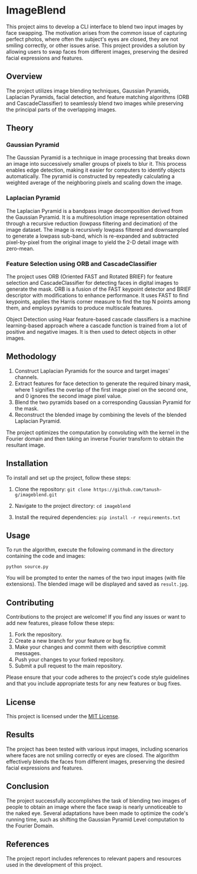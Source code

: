 # ImageBlend

This project aims to develop a CLI interface to blend two input images by face swapping. The motivation arises from the common issue of capturing perfect photos, where often the subject's eyes are closed, they are not smiling correctly, or other issues arise. This project provides a solution by allowing users to swap faces from different images, preserving the desired facial expressions and features.

## Overview

The project utilizes image blending techniques, Gaussian Pyramids, Laplacian Pyramids, facial detection, and feature matching algorithms (ORB and CascadeClassifier) to seamlessly blend two images while preserving the principal parts of the overlapping images.

## Theory

### Gaussian Pyramid

The Gaussian Pyramid is a technique in image processing that breaks down an image into successively smaller groups of pixels to blur it. This process enables edge detection, making it easier for computers to identify objects automatically. The pyramid is constructed by repeatedly calculating a weighted average of the neighboring pixels and scaling down the image.

### Laplacian Pyramid

The Laplacian Pyramid is a bandpass image decomposition derived from the Gaussian Pyramid. It is a multiresolution image representation obtained through a recursive reduction (lowpass filtering and decimation) of the image dataset. The image is recursively lowpass filtered and downsampled to generate a lowpass sub-band, which is re-expanded and subtracted pixel-by-pixel from the original image to yield the 2-D detail image with zero-mean.

### Feature Selection using ORB and CascadeClassifier

The project uses ORB (Oriented FAST and Rotated BRIEF) for feature selection and CascadeClassifier for detecting faces in digital images to generate the mask. ORB is a fusion of the FAST keypoint detector and BRIEF descriptor with modifications to enhance performance. It uses FAST to find keypoints, applies the Harris corner measure to find the top N points among them, and employs pyramids to produce multiscale features.

Object Detection using Haar feature-based cascade classifiers is a machine learning-based approach where a cascade function is trained from a lot of positive and negative images. It is then used to detect objects in other images.

## Methodology

1. Construct Laplacian Pyramids for the source and target images' channels.
2. Extract features for face detection to generate the required binary mask, where 1 signifies the overlap of the first image pixel on the second one, and 0 ignores the second image pixel value.
3. Blend the two pyramids based on a corresponding Gaussian Pyramid for the mask.
4. Reconstruct the blended image by combining the levels of the blended Laplacian Pyramid.

The project optimizes the computation by convoluting with the kernel in the Fourier domain and then taking an inverse Fourier transform to obtain the resultant image.

## Installation

To install and set up the project, follow these steps:

1. Clone the repository: `git clone https://github.com/tanush-g/imageblend.git`

2. Navigate to the project directory: `cd imageblend`

3. Install the required dependencies: `pip install -r requirements.txt`

## Usage

To run the algorithm, execute the following command in the directory containing the code and images:

`python source.py`

You will be prompted to enter the names of the two input images (with file extensions). The blended image will be displayed and saved as `result.jpg`.

## Contributing

Contributions to the project are welcome! If you find any issues or want to add new features, please follow these steps:

1. Fork the repository.
2. Create a new branch for your feature or bug fix.
3. Make your changes and commit them with descriptive commit messages.
4. Push your changes to your forked repository.
5. Submit a pull request to the main repository.

Please ensure that your code adheres to the project's code style guidelines and that you include appropriate tests for any new features or bug fixes.

## License

This project is licensed under the [MIT License](LICENSE).

## Results

The project has been tested with various input images, including scenarios where faces are not smiling correctly or eyes are closed. The algorithm effectively blends the faces from different images, preserving the desired facial expressions and features.

## Conclusion

The project successfully accomplishes the task of blending two images of people to obtain an image where the face swap is nearly unnoticeable to the naked eye. Several adaptations have been made to optimize the code's running time, such as shifting the Gaussian Pyramid Level computation to the Fourier Domain.

## References

The project report includes references to relevant papers and resources used in the development of this project.
